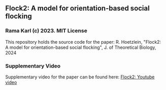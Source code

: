 ## Flock2: A model for orientation-based social flocking
### Rama Karl (c) 2023. MIT License

This repository holds the source code for the paper:
R. Hoetzlein, "Flock2: A model for orientation-based social flocking", J. of Theoretical Biology, 2024


### Supplementary Video
Supplementary video for the paper can be found here:
[Flock2: Youtube video](https://www.youtube.com/watch?v=lDEXNLLCwRU)



